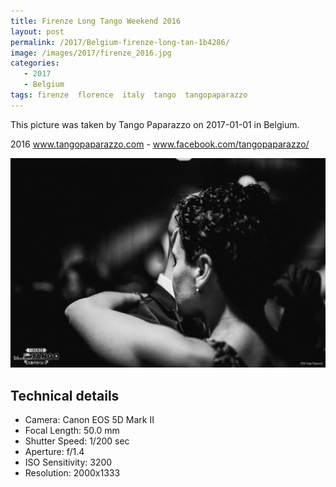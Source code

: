 ```yaml
---
title: Firenze Long Tango Weekend 2016
layout: post
permalink: /2017/Belgium-firenze-long-tan-1b4286/
image: /images/2017/firenze_2016.jpg
categories:
   - 2017
   - Belgium
tags: firenze  florence  italy  tango  tangopaparazzo
---
```

   
This picture was taken by Tango Paparazzo on 2017-01-01 in Belgium.

2016 www.tangopaparazzo.com - www.facebook.com/tangopaparazzo/

![Firenze Long Tango Weekend 2016](/images/2017/firenze_2016.jpg)

## Technical details
* <i class="fa-solid fa-camera"></i> Camera: Canon EOS 5D Mark II
* <i class="fa-solid fa-square-caret-left"></i> Focal Length: 50.0 mm
* <i class="fa-solid fa-stopwatch"></i> Shutter Speed: 1/200 sec
* <i class="fa-solid fa-circle-dot"></i> Aperture: f/1.4
* <i class="fa-solid fa-lightbulb"></i> ISO Sensitivity: 3200
* <i class="fa-solid fa-square-full"></i> Resolution: 2000x1333
